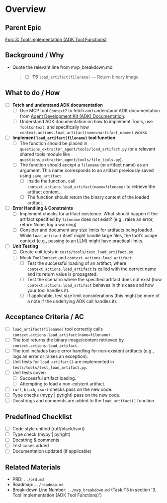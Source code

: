 # Overview

## Parent Epic
[Epic 3: Tool Implementation (ADK Tool Functions)](/epic-3.md)

## Background / Why

- Quote the relevant line from mvp_breakdown.md
  > - [ ] **T5** `load_artifact(filename)` ― Return binary image

## What to do / How

- [ ] **Fetch and understand ADK documentation**
  * [ ] Use MCP tool `Context7` to fetch and understand ADK documentation from [Agent Development Kit (ADK) Documentation](https://google.github.io/adk-docs/).
  * [ ] Understand ADK documentation on how to implement Tools, use `ToolContext`, and specifically how `context.actions.load_artifact(name=<artifact_name>)` works.
- [ ] **Implement `load_artifact(filename)` tool function**
  * [ ] The function should be placed in `questions_extractor_agent/tools/load_artifact.py` (or a relevant shared tools module like `questions_extractor_agent/tools/file_tools.py`).
  * [ ] The function should accept a `filename` (or artifact name) as an argument. This name corresponds to an artifact previously saved using `save_artifact`.
    *   [ ] Inside the function, call `context.actions.load_artifact(name=filename)` to retrieve the artifact content.
    *   [ ] The function should return the binary content of the loaded artifact.
- [ ] **Error Handling & Constraints**
  * [ ] Implement checks for artifact existence. What should happen if the artifact specified by `filename` does not exist? (e.g., raise an error, return None, log a warning).
  * [ ] Consider and document any size limits for artifacts being loaded. While `load_artifact` itself might handle large files, the tool's usage context (e.g., passing to an LLM) might have practical limits.
- [ ] **Unit Testing**
  * [ ] Create unit tests in `tests/tools/test_load_artifact.py`.
  * [ ] Mock `ToolContext` and `context.actions.load_artifact`.
    *   [ ] Test the successful loading of an artifact, where `context.actions.load_artifact` is called with the correct name and its return value is propagated.
    *   [ ] Test the scenario where the specified artifact does not exist (how `context.actions.load_artifact` behaves in this case and how your tool handles it).
    *   [ ] If applicable, test size limit considerations (this might be more of a note if the underlying ADK call handles it).

## Acceptance Criteria / AC

- [ ] `load_artifact(filename)` tool correctly calls `context.actions.load_artifact(name=filename)`.
- [ ] The tool returns the binary image/content retrieved by `context.actions.load_artifact`.
- [ ] The tool includes basic error handling for non-existent artifacts (e.g., logs an error or raises an exception).
- [ ] Unit tests for `load_artifact()` are implemented in `tests/tools/test_load_artifact.py`.
- [ ] Unit tests cover:
    - [ ] Successful artifact loading.
    - [ ] Attempting to load a non-existent artifact.
- [ ] `ruff`, `black`, `isort` checks pass on the new code.
- [ ] Type checks (mypy | pyright) pass on the new code.
- [ ] Docstrings and comments are added to the `load_artifact()` function.

## Predefined Checklist

- [ ] Code style unified (ruff/black/isort)
- [ ] Type check (mypy | pyright)
- [ ] Docstring & comments
- [ ] Test cases added
- [ ] Documentation updated (if applicable)

## Related Materials

- PRD: `../prd.md`
- Roadmap: `../roadmap.md`
- Break-down Line Number: `../mvp_breakdown.md` (Task T5 in section '3. Tool Implementation (ADK Tool Functions)')
